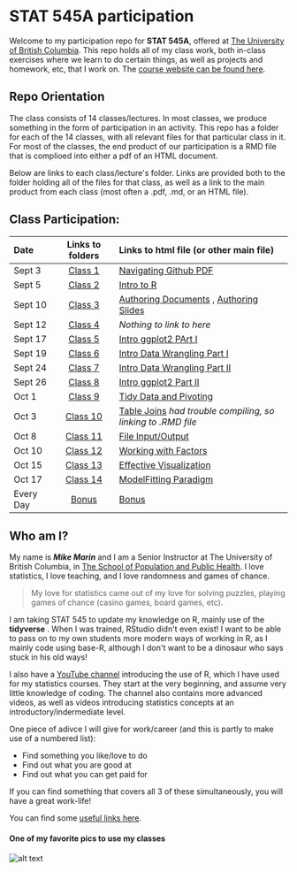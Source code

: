 # STAT 545A participation

Welcome to my participation repo for __STAT 545A__, offered at [The University of British Columbia](www.ubc.ca).  This repo holds all of my class work, both in-class exercises where we learn to do certain things, as well as projects and homework, etc, that I work on.  The [course website can be found here](https://stat545.stat.ubc.ca).

## Repo Orientation

The class consists of 14 classes/lectures.  In most classes, we produce something in the form of participation in an activity.  This repo has a folder for each of the 14 classes, with all relevant files for that particular class in it.  For most of the classes, the end product of our participation is a RMD file that is complioed into either a pdf of an HTML document.

Below are links to each class/lecture's folder.  Links are provided both to the folder holding all of the files for that class, as well as a link to the main product from each class (most often a .pdf, .md, or an HTML file).



## Class Participation:
|   Date   | Links to folders  | Links to html file (or other main file)    | 
|:---------|:-----------------:|:--------------------------------|
| Sept 3  | [Class 1][Class01] | [Navigating Github PDF][DOC1] |
| Sept 5  | [Class 2][Class02] | [Intro to R][DOC2] |
| Sept 10    | [Class 3][Class03] | [Authoring Documents][DOC3] , [Authoring Slides][DOC3b] |
| Sept 12   | [Class 4][Class04] | *Nothing to link to here* |
| Sept 17   | [Class 5][Class05] | [Intro ggplot2 PArt I][DOC5] |
| Sept 19  | [Class 6][Class06] | [Intro Data Wrangling Part I][DOC6] |
| Sept 24  | [Class 7][Class06] | [Intro Data Wrangling Part II][DOC7] |
| Sept 26    | [Class 8][Class08] | [Intro ggplot2 Part II][DOC8] |
| Oct 1   | [Class 9][Class09] | [Tidy Data and Pivoting][DOC9] |
| Oct 3   | [Class 10][Class10] | [Table Joins][DOC10] *had trouble compiling, so linking to .RMD file* |
| Oct 8  | [Class 11][Class11] | [File Input/Output][DOC11] |
| Oct 10  | [Class 12][Class12] | [Working with Factors][DOC12] |
| Oct 15    | [Class 13][Class13] | [Effective Visualization][DOC13] |
| Oct 17   | [Class 14][Class14] | [ModelFitting Paradigm][DOC14] |
| Every Day   | [Bonus][Bonus Material] | [Bonus][Bonus Material] |


[Class01]: <https://github.com/MarinStatsLectures/STAT545A-participation/tree/master/Class01>
[Class02]: <https://github.com/MarinStatsLectures/STAT545A-participation/tree/master/Class02> 
[Class03]: <https://github.com/MarinStatsLectures/STAT545A-participation/tree/master/Class03> 
[Class04]: <https://www.youtube.com/watch?v=dQw4w9WgXcQ> 
[Class05]: <https://github.com/MarinStatsLectures/STAT545A-participation/tree/master/Class05>
[Class06]: <https://github.com/MarinStatsLectures/STAT545A-participation/tree/master/Class06> 
[Class07]: <https://github.com/MarinStatsLectures/STAT545A-participation/tree/master/Class07> 
[Class08]: <https://github.com/MarinStatsLectures/STAT545A-participation/tree/master/Class08>
[Class09]: <https://github.com/MarinStatsLectures/STAT545A-participation/tree/master/Class09>
[Class10]: <https://github.com/MarinStatsLectures/STAT545A-participation/tree/master/Class10>
[Class11]: <https://github.com/MarinStatsLectures/STAT545A-participation/tree/master/Class11>
[Class12]: <https://github.com/MarinStatsLectures/STAT545A-participation/tree/master/Class12> 
[Class13]: <https://github.com/MarinStatsLectures/STAT545A-participation/tree/master/Class13> 
[Class14]: <https://github.com/MarinStatsLectures/STAT545A-participation/tree/master/Class14>
[Bonus Material]: <https://www.youtube.com/watch?v=mxzgwJ8tSE0>

[DOC1]: <https://github.com/MarinStatsLectures/STAT545A-participation/blob/master/Class01/navigating_github.pdf>
[DOC2]: <https://github.com/MarinStatsLectures/STAT545A-participation/blob/master/Class02/Lecture%202%20Script.R>
[DOC3]: <https://marinstatslectures.github.io/STAT545A-participation/Class03/RMD_Exploration.html>
[DOC3b]: <https://marinstatslectures.github.io/STAT545A-participation/Class03/RMD-Exploration-Slides.html>
[DOC5]: <https://marinstatslectures.github.io/STAT545A-participation/Class05/Class-5-Worksheet.html>
[DOC6]: <https://marinstatslectures.github.io/STAT545A-participation/Class06/Class-6-worksheet.html>
[DOC7]: <https://marinstatslectures.github.io/STAT545A-participation/Class07/class_7_worksheet.html>
[DOC8]: <https://marinstatslectures.github.io/STAT545A-participation/Class08/class_8_worksheet.html>
[DOC9]: <https://marinstatslectures.github.io/STAT545A-participation/Class09/class_9_worksheet.html>
[DOC10]: <https://github.com/MarinStatsLectures/STAT545A-participation/blob/master/Class10/Class_10_worksheet.Rmd>
[DOC11]: <https://github.com/MarinStatsLectures/STAT545A-participation/blob/master/Class11/Lecture%2011%20script.R>
[DOC12]: <https://marinstatslectures.github.io/STAT545A-participation/Class12/Class_12_worksheet.html>
[DOC13]: <https://marinstatslectures.github.io/STAT545A-participation/Class13/Class-_13_worksheet.html>
[DOC14]: <https://marinstatslectures.github.io/STAT545A-participation/Class14/class_14_worksheet.html>


## Who am I?

My name is _**Mike Marin**_ and I am a Senior Instructor at The University of British Columbia, in [The School of Population and Public Health](www.spph.ubc.ca).  I love statistics, I love teaching, and I love randomness and games of chance.  

>My love for statistics came out of my love for solving puzzles, playing games of chance (casino games, board games, etc).  

I am taking STAT 545 to update my knowledge on R, mainly use of the __tidyverse__ .  When I was trained, RStudio didn't even exist!  I want to be able to pass on to my own students more modern ways of working in R, as I mainly code using base-R, although I don't want to be a dinosaur who says stuck in his old ways!

I also have a [YouTube channel](https://www.youtube.com/marinstatlectures) introducing the use of R, which I have used for my statistics courses. They start at the very beginning, and assume very little knowledge of coding.  The channel also contains more advanced videos, as well as videos introducing statistics concepts at an introductory/indermediate level.

One piece of adivce I will give for work/career (and this is partly to make use of a numbered list):

- Find something you like/love to do
- Find out what you are good at
- Find out what you can get paid for

If you can find something that covers all 3 of these simultaneously, you will have a great work-life!

You can find some [useful links here](https://github.com/MarinStatsLectures/STAT545-participation/blob/master/navigating_github.md).


#### One of my favorite pics to use my classes

![alt text](https://chemicalstatistician.files.wordpress.com/2014/05/pregnant.jpg)
